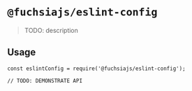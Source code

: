 # `@fuchsiajs/eslint-config`

> TODO: description

## Usage

```
const eslintConfig = require('@fuchsiajs/eslint-config');

// TODO: DEMONSTRATE API
```
